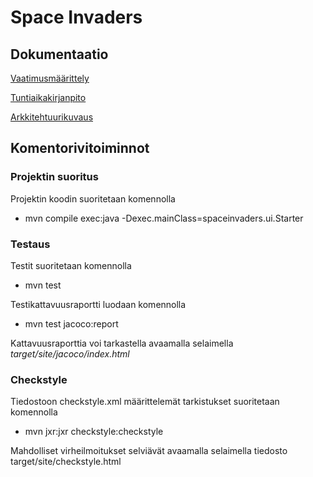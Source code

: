 # Space Invaders

## Dokumentaatio

[Vaatimusmäärittely](https://github.com/ngaphi/ot-harjoitustyo/blob/master/SpaceInvaders/dokumentaatio/vaatimusmaarittely.md)

[Tuntiaikakirjanpito](https://github.com/ngaphi/ot-harjoitustyo/blob/master/SpaceInvaders/dokumentaatio/tuntikirjanpito.md)

[Arkkitehtuurikuvaus](https://github.com/ngaphi/ot-harjoitustyo/blob/master/SpaceInvaders/dokumentaatio/arkkitehtuuri.md)

## Komentorivitoiminnot

### Projektin suoritus
Projektin koodin suoritetaan komennolla 

* mvn compile exec:java -Dexec.mainClass=spaceinvaders.ui.Starter

### Testaus

Testit suoritetaan komennolla

* mvn test

Testikattavuusraportti luodaan komennolla

* mvn test jacoco:report

Kattavuusraporttia voi tarkastella avaamalla selaimella *target/site/jacoco/index.html*

### Checkstyle

Tiedostoon checkstyle.xml määrittelemät tarkistukset suoritetaan komennolla

* mvn jxr:jxr checkstyle:checkstyle

Mahdolliset virheilmoitukset selviävät avaamalla selaimella tiedosto target/site/checkstyle.html

